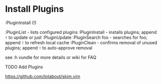 
# Install Plugins

:PluginInstall  (!)

:PluginList       - lists configured plugins
:PluginInstall    - installs plugins; append `!` to update or just :PluginUpdate
:PluginSearch foo - searches for foo; append `!` to refresh local cache
:PluginClean      - confirms removal of unused plugins; append `!` to auto-approve removal

see :h vundle for more details or wiki for FAQ


TODO Add Plugins

https://github.com/lotabout/skim.vim
